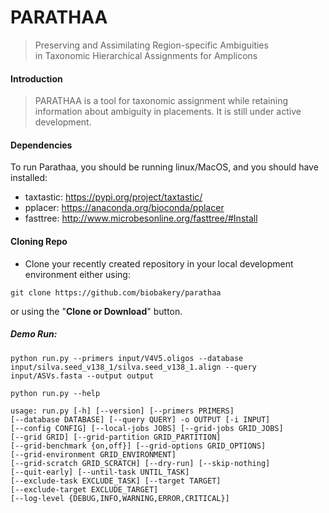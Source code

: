 
# PARATHAA
> Preserving and Assimilating Region-specific Ambiguities in Taxonomic Hierarchical Assignments for Amplicons
 
#### Introduction
> PARATHAA is a tool for taxonomic assignment while retaining information about ambiguity in placements. It is still under active development.

#### Dependencies
To run Parathaa, you should be running linux/MacOS, and you should have installed:
- taxtastic: https://pypi.org/project/taxtastic/
- pplacer: https://anaconda.org/bioconda/pplacer
- fasttree: http://www.microbesonline.org/fasttree/#Install



####  Cloning Repo
  

- Clone your recently created repository in your local development environment either using:
```
git clone https://github.com/biobakery/parathaa
```
or using the "**Clone or Download**" button.


##### Demo Run:
```
python run.py --primers input/V4V5.oligos --database input/silva.seed_v138_1/silva.seed_v138_1.align --query input/ASVs.fasta --output output 
```
```python run.py --help```

```
usage: run.py [-h] [--version] [--primers PRIMERS]
[--database DATABASE] [--query QUERY] -o OUTPUT [-i INPUT]
[--config CONFIG] [--local-jobs JOBS] [--grid-jobs GRID_JOBS]
[--grid GRID] [--grid-partition GRID_PARTITION]
[--grid-benchmark {on,off}] [--grid-options GRID_OPTIONS]
[--grid-environment GRID_ENVIRONMENT]
[--grid-scratch GRID_SCRATCH] [--dry-run] [--skip-nothing]
[--quit-early] [--until-task UNTIL_TASK]
[--exclude-task EXCLUDE_TASK] [--target TARGET]
[--exclude-target EXCLUDE_TARGET]
[--log-level {DEBUG,INFO,WARNING,ERROR,CRITICAL}]
```

